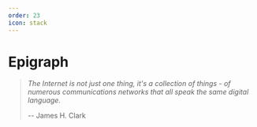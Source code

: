 ```yaml
---
order: 23
icon: stack
---
```

# Epigraph


> _The Internet is not just one thing, it's a collection of things - of 
> numerous communications networks that all speak the same digital language._
>
> -- James H. Clark